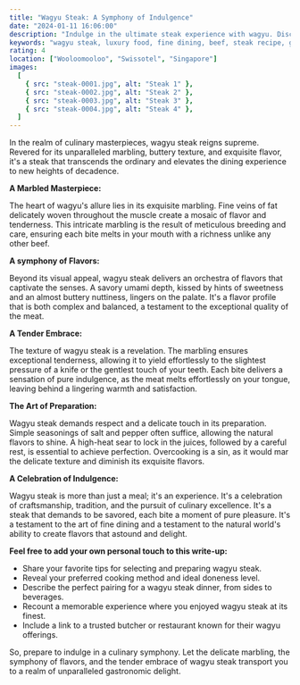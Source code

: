 ```yaml
---
title: "Wagyu Steak: A Symphony of Indulgence"
date: "2024-01-11 16:06:00"
description: "Indulge in the ultimate steak experience with wagyu. Discover its marbled magic, exquisite flavors, and tips for cooking it to perfection. A symphony of indulgence for meat lovers!"
keywords: "wagyu steak, luxury food, fine dining, beef, steak recipe, grilling tips, marbling, tender meat, gourmet food, special occasion, cooking techniques, meat lover"
rating: 4
location: ["Wooloomooloo", "Swissotel", "Singapore"]
images:
  [
    { src: "steak-0001.jpg", alt: "Steak 1" },
    { src: "steak-0002.jpg", alt: "Steak 2" },
    { src: "steak-0003.jpg", alt: "Steak 3" },
    { src: "steak-0004.jpg", alt: "Steak 4" },
  ]
---
```


In the realm of culinary masterpieces, wagyu steak reigns supreme. Revered for its unparalleled marbling, buttery texture, and exquisite flavor, it's a steak that transcends the ordinary and elevates the dining experience to new heights of decadence.

**A Marbled Masterpiece:**

The heart of wagyu's allure lies in its exquisite marbling. Fine veins of fat delicately woven throughout the muscle create a mosaic of flavor and tenderness. This intricate marbling is the result of meticulous breeding and care, ensuring each bite melts in your mouth with a richness unlike any other beef.

**A symphony of Flavors:**

Beyond its visual appeal, wagyu steak delivers an orchestra of flavors that captivate the senses. A savory umami depth, kissed by hints of sweetness and an almost buttery nuttiness, lingers on the palate. It's a flavor profile that is both complex and balanced, a testament to the exceptional quality of the meat.

**A Tender Embrace:**

The texture of wagyu steak is a revelation. The marbling ensures exceptional tenderness, allowing it to yield effortlessly to the slightest pressure of a knife or the gentlest touch of your teeth. Each bite delivers a sensation of pure indulgence, as the meat melts effortlessly on your tongue, leaving behind a lingering warmth and satisfaction.

**The Art of Preparation:**

Wagyu steak demands respect and a delicate touch in its preparation. Simple seasonings of salt and pepper often suffice, allowing the natural flavors to shine. A high-heat sear to lock in the juices, followed by a careful rest, is essential to achieve perfection. Overcooking is a sin, as it would mar the delicate texture and diminish its exquisite flavors.

**A Celebration of Indulgence:**

Wagyu steak is more than just a meal; it's an experience. It's a celebration of craftsmanship, tradition, and the pursuit of culinary excellence. It's a steak that demands to be savored, each bite a moment of pure pleasure. It's a testament to the art of fine dining and a testament to the natural world's ability to create flavors that astound and delight.

**Feel free to add your own personal touch to this write-up:**

- Share your favorite tips for selecting and preparing wagyu steak.
- Reveal your preferred cooking method and ideal doneness level.
- Describe the perfect pairing for a wagyu steak dinner, from sides to beverages.
- Recount a memorable experience where you enjoyed wagyu steak at its finest.
- Include a link to a trusted butcher or restaurant known for their wagyu offerings.

So, prepare to indulge in a culinary symphony. Let the delicate marbling, the symphony of flavors, and the tender embrace of wagyu steak transport you to a realm of unparalleled gastronomic delight.

